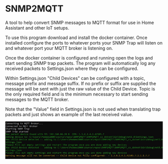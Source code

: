 # SNMP2MQTT
A tool to help convert SNMP messages to MQTT format for use in Home Assistant and other IoT setups.

To use this program download and install the docker container.
Once installed configure the ports to whatever ports your SNMP Trap will listen on and whatever port your MQTT broker is listening on.

Once the docker container is configured and running open the logs and start sending SNMP trap packets. The program will automatically log any received packets to Settings.json where they can be configured.

Within Settings.json "Child Devices" can be configured with a topic, message prefix and message suffix. If no prefix or suffix are supplied the message will be sent with just the raw value of the Child Device. Topic is the only required field and is the minimum necessary to start sending messages to the MQTT broker.

Note that the "Value" field in Settings.json is not used when translating trap packets and just shows an example of the last received value.

![alt text](https://github.com/PeeWee2000/SNMP2MQTT/blob/master/Example.jpg?raw=true)
